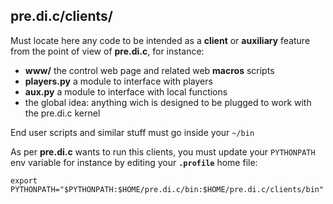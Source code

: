 
## pre.di.c/clients/

Must locate here any code to be intended as a **client** or **auxiliary** feature from the point of view of **pre.di.c**, for instance:

- **www/** the control web page and related web **macros** scripts
- **players.py** a module to interface with players
- **aux.py** a module to interface with local functions
- the global idea: anything wich is designed to be plugged to work with the pre.di.c kernel

End user scripts and similar stuff must go inside your `~/bin`


As per **pre.di.c** wants to run this clients, you must update your `PYTHONPATH` env variable for instance by editing your **`.profile`** home file:
```
export PYTHONPATH="$PYTHONPATH:$HOME/pre.di.c/bin:$HOME/pre.di.c/clients/bin"
```

